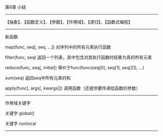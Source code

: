第6章 小结

----------------------------------

【抽象】、【函数定义】、【参数】、【作用域】、【递归】、【函数式编程】

----------------------------------

新函数

map(func, seq[, seq, ...])  对序列中的所有元素执行函数

filter(func, seq)  返回一个列表，其中包含对其执行函数时结果为真的所有元素

reduce(func, seq[, initial])  等价于func(func(seq[0], seq[1], seq[2]), ...)

sum(seq)  返回seq中所有元素的和

apply(func[, args[, kwargs]])  调用函数（还提供要传递给函数的参数）

--------------------------------------------

作用域关键字

关键字 global()

关键字 nonlocal

----------------------------------------------

